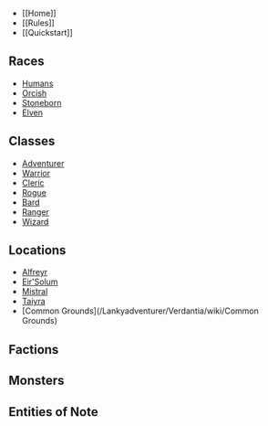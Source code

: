 * [[Home]]
* [[Rules]]
* [[Quickstart]]

## Races
* [Humans](/Lankyadventurer/Verdantia/wiki/Humans)
* [Orcish](/Lankyadventurer/Verdantia/wiki/Orcish)
* [Stoneborn](/Lankyadventurer/Verdantia/wiki/Stoneborn)
* [Elven](/Lankyadventurer/Verdantia/wiki/Elven)

## Classes
* [Adventurer](/Lankyadventurer/Verdantia/wiki/Adventurer)
* [Warrior](/Lankyadventurer/Verdantia/wiki/Warrior)
* [Cleric](/Lankyadventurer/Verdantia/wiki/Cleric)
* [Rogue](/Lankyadventurer/Verdantia/wiki/Rogue)
* [Bard](/Lankyadventurer/Verdantia/wiki/Bard)
* [Ranger](/Lankyadventurer/Verdantia/wiki/Ranger)
* [Wizard](/Lankyadventurer/Verdantia/wiki/Wizard)

## Locations
* [Alfreyr](/Lankyadventurer/Verdantia/wiki/Alfreyr)
* [Eir'Solum](/Lankyadventurer/Verdantia/wiki/Eir'Solum)
* [Mistral](/Lankyadventurer/Verdantia/wiki/Mistral)
* [Taiyra](/Lankyadventurer/Verdantia/wiki/Taiyra)
* [Common Grounds](/Lankyadventurer/Verdantia/wiki/Common Grounds)

## Factions
## Monsters 
## Entities of Note